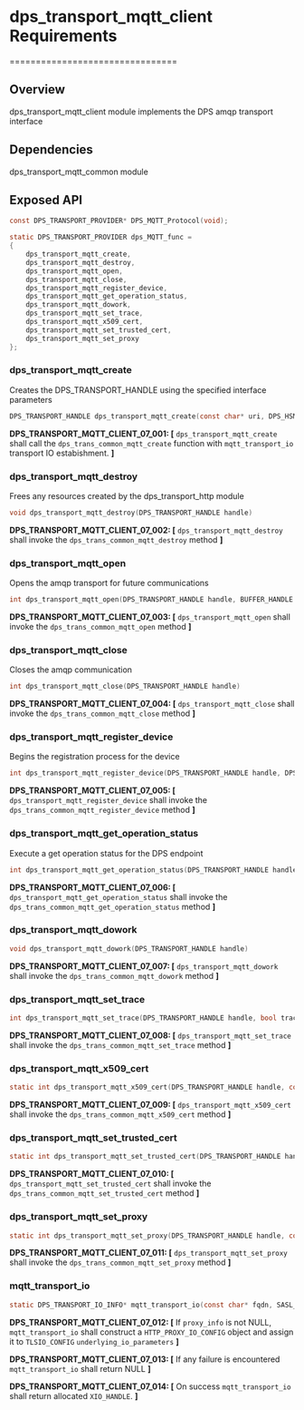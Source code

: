 # dps_transport_mqtt_client Requirements

================================

## Overview

dps_transport_mqtt_client module implements the DPS amqp transport interface

## Dependencies

dps_transport_mqtt_common module

## Exposed API

```c
const DPS_TRANSPORT_PROVIDER* DPS_MQTT_Protocol(void);

static DPS_TRANSPORT_PROVIDER dps_MQTT_func = 
{
    dps_transport_mqtt_create,
    dps_transport_mqtt_destroy,
    dps_transport_mqtt_open,
    dps_transport_mqtt_close,
    dps_transport_mqtt_register_device,
    dps_transport_mqtt_get_operation_status,
    dps_transport_mqtt_dowork,
    dps_transport_mqtt_set_trace,
    dps_transport_mqtt_x509_cert,
    dps_transport_mqtt_set_trusted_cert,
    dps_transport_mqtt_set_proxy
};
```

### dps_transport_mqtt_create

Creates the DPS_TRANSPORT_HANDLE using the specified interface parameters

```c
DPS_TRANSPORT_HANDLE dps_transport_mqtt_create(const char* uri, DPS_HSM_TYPE type, const char* scope_id, const char* registration_id, const char* dps_api_version)
```

**DPS_TRANSPORT_MQTT_CLIENT_07_001: [** `dps_transport_mqtt_create` shall call the `dps_trans_common_mqtt_create` function with `mqtt_transport_io` transport IO estabishment. **]**

### dps_transport_mqtt_destroy

Frees any resources created by the dps_transport_http module

```c
void dps_transport_mqtt_destroy(DPS_TRANSPORT_HANDLE handle)
```

**DPS_TRANSPORT_MQTT_CLIENT_07_002: [** `dps_transport_mqtt_destroy` shall invoke the `dps_trans_common_mqtt_destroy` method **]**

### dps_transport_mqtt_open

Opens the amqp transport for future communications

```c
int dps_transport_mqtt_open(DPS_TRANSPORT_HANDLE handle, BUFFER_HANDLE ek, BUFFER_HANDLE srk, DPS_TRANSPORT_REGISTER_DATA_CALLBACK data_callback, void* user_ctx, DPS_TRANSPORT_STATUS_CALLBACK status_cb, void* status_ctx)
```

**DPS_TRANSPORT_MQTT_CLIENT_07_003: [** `dps_transport_mqtt_open` shall invoke the `dps_trans_common_mqtt_open` method **]**

### dps_transport_mqtt_close

Closes the amqp communication

```c
int dps_transport_mqtt_close(DPS_TRANSPORT_HANDLE handle)
```

**DPS_TRANSPORT_MQTT_CLIENT_07_004: [** `dps_transport_mqtt_close` shall invoke the `dps_trans_common_mqtt_close` method **]**

### dps_transport_mqtt_register_device

Begins the registration process for the device

```c
int dps_transport_mqtt_register_device(DPS_TRANSPORT_HANDLE handle, DPS_TRANSPORT_CHALLENGE_CALLBACK reg_challenge_cb, void* user_ctx)
```

**DPS_TRANSPORT_MQTT_CLIENT_07_005: [** `dps_transport_mqtt_register_device` shall invoke the `dps_trans_common_mqtt_register_device` method **]**

### dps_transport_mqtt_get_operation_status

Execute a get operation status for the DPS endpoint

```c
int dps_transport_mqtt_get_operation_status(DPS_TRANSPORT_HANDLE handle)
```

**DPS_TRANSPORT_MQTT_CLIENT_07_006: [** `dps_transport_mqtt_get_operation_status` shall invoke the `dps_trans_common_mqtt_get_operation_status` method **]**

### dps_transport_mqtt_dowork

```c
void dps_transport_mqtt_dowork(DPS_TRANSPORT_HANDLE handle)
```

**DPS_TRANSPORT_MQTT_CLIENT_07_007: [** `dps_transport_mqtt_dowork` shall invoke the `dps_trans_common_mqtt_dowork` method **]**

### dps_transport_mqtt_set_trace

```c
int dps_transport_mqtt_set_trace(DPS_TRANSPORT_HANDLE handle, bool trace_on)
```

**DPS_TRANSPORT_MQTT_CLIENT_07_008: [** `dps_transport_mqtt_set_trace` shall invoke the `dps_trans_common_mqtt_set_trace` method **]**

### dps_transport_mqtt_x509_cert

```c
static int dps_transport_mqtt_x509_cert(DPS_TRANSPORT_HANDLE handle, const char* certificate, const char* private_key)
```

**DPS_TRANSPORT_MQTT_CLIENT_07_009: [** `dps_transport_mqtt_x509_cert` shall invoke the `dps_trans_common_mqtt_x509_cert` method **]**

### dps_transport_mqtt_set_trusted_cert

```c
static int dps_transport_mqtt_set_trusted_cert(DPS_TRANSPORT_HANDLE handle, const char* certificate)
```

**DPS_TRANSPORT_MQTT_CLIENT_07_010: [** `dps_transport_mqtt_set_trusted_cert` shall invoke the `dps_trans_common_mqtt_set_trusted_cert` method **]**

### dps_transport_mqtt_set_proxy

```c
static int dps_transport_mqtt_set_proxy(DPS_TRANSPORT_HANDLE handle, const HTTP_PROXY_OPTIONS* proxy_options)
```

**DPS_TRANSPORT_MQTT_CLIENT_07_011: [** `dps_transport_mqtt_set_proxy` shall invoke the `dps_trans_common_mqtt_set_proxy` method **]**

### mqtt_transport_io

```c
static DPS_TRANSPORT_IO_INFO* mqtt_transport_io(const char* fqdn, SASL_MECHANISM_HANDLE sasl_mechanism, const HTTP_PROXY_OPTIONS* proxy_info)
```

**DPS_TRANSPORT_MQTT_CLIENT_07_012: [** If `proxy_info` is not NULL, `mqtt_transport_io` shall construct a `HTTP_PROXY_IO_CONFIG` object and assign it to `TLSIO_CONFIG` `underlying_io_parameters` **]**

**DPS_TRANSPORT_MQTT_CLIENT_07_013: [** If any failure is encountered `mqtt_transport_io` shall return NULL **]**

**DPS_TRANSPORT_MQTT_CLIENT_07_014: [** On success `mqtt_transport_io` shall return allocated `XIO_HANDLE`. **]**
